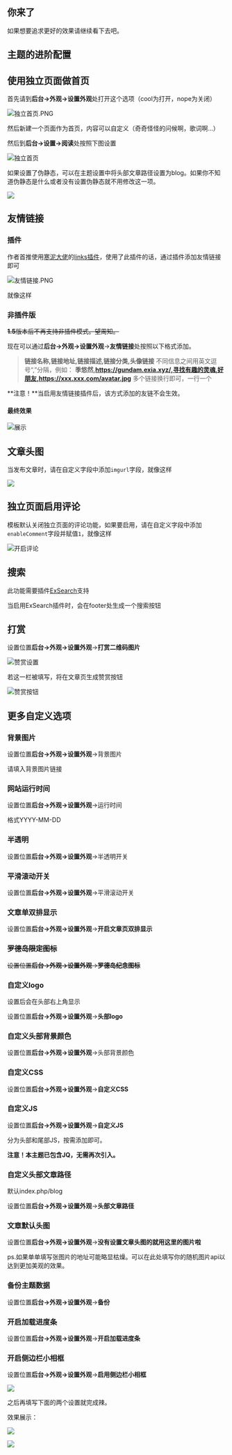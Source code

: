 ## 你来了

如果想要追求更好的效果请继续看下去吧。



## 主题的进阶配置



## 使用独立页面做首页

首先请到**后台->外观->设置外观**处打开这个选项（cool为打开，nope为关闭）

![独立首页.PNG](https://cdn.exia.xyz//img/G_Doc/20210101122018.png)

然后新建一个页面作为首页，内容可以自定义（奇奇怪怪的问候啊，歌词啊...）

然后到**后台->设置->阅读**处按照下图设置

![独立首页](https://cdn.exia.xyz/img/G_Doc/20210101122149.png)

如果设置了伪静态，可以在主题设置中将头部文章路径设置为blog。如果你不知道伪静态是什么或者没有设置伪静态就不用修改这一项。

![](https://cdn.exia.xyz//img/G_Doc/20210508195239.png)



## 友情链接

### 插件

作者首推使用[寒泥大佬](http://www.imhan.com/archives/typecho-links/)的[links插件](http://www.imhan.com/archives/typecho-links/)，使用了此插件的话，通过插件添加友情链接即可

![友情链接.PNG](https://cdn.exia.xyz//img/G_Doc/20210101123106.png)

就像这样



### 非插件版

~~**1.5**版本后不再支持非插件模式。望周知。~~

现在可以通过**后台->外观->设置外观**->**友情链接**处按照以下格式添加。

> **链接名称,链接地址,链接描述,链接分类,头像链接**
> 不同信息之间用英文逗号“,”分隔，例如：
> **季悠然,https://gundam.exia.xyz/,寻找有趣的灵魂,好朋友,https://xxx.xxx.com/avatar.jpg**
> 多个链接换行即可，一行一个

**注意！**当启用友情链接插件后，该方式添加的友链不会生效。

#### 最终效果

![展示](https://cdn.exia.xyz//img/G_Doc/20210101123145.png)

## 文章头图

当发布文章时，请在自定义字段中添加`imgurl`字段，就像这样

![](https://cdn.exia.xyz//img/G_Doc/20210101123457.png)







## 独立页面启用评论

模板默认关闭独立页面的评论功能，如果要启用，请在自定义字段中添加`enableComment`字段并赋值`1`，就像这样

![开启评论](https://cdn.exia.xyz/img/G_Doc/G_theme_enableComment.png)

## 搜索

此功能需要插件[ExSearch](https://github.com/AlanDecode/Typecho-Plugin-ExSearch)支持

当启用ExSearch插件时，会在footer处生成一个搜索按钮



## 打赏

设置位置**后台->外观->设置外观**->**打赏二维码图片**

![赞赏设置](https://cdn.exia.xyz/img/G_Doc/G_theme_feed_option.png)

若这一栏被填写，将在文章页生成赞赏按钮

![赞赏按钮](https://cdn.exia.xyz/img/G_Doc/G_theme_btn_feed.png)

## 更多自定义选项

### 背景图片

设置位置**后台->外观->设置外观**->背景图片

请填入背景图片链接



### 网站运行时间

设置位置**后台->外观->设置外观**->运行时间

格式YYYY-MM-DD



### 半透明

设置位置**后台->外观->设置外观**->半透明开关



### 平滑滚动开关

设置位置**后台->外观->设置外观**->平滑滚动开关



### 文章单双排显示

设置位置**后台->外观->设置外观**->**开启文章页双排显示**



### ~~罗德岛限定图标~~

~~设置位置**后台->外观->设置外观**->**罗德岛纪念图标**~~



### 自定义logo

设置后会在头部右上角显示

设置位置**后台->外观->设置外观**->**头部logo**



### 自定义头部背景颜色

设置位置**后台->外观->设置外观**->头部背景颜色



### 自定义CSS

设置位置**后台->外观->设置外观**->**自定义CSS**



### 自定义JS

设置位置**后台->外观->设置外观**->**自定义JS**

分为头部和尾部JS，按需添加即可。

**注意！本主题已包含JQ，无需再次引入。**



### 自定义头部文章路径

默认index.php/blog

设置位置**后台->外观->设置外观**->**头部文章路径**



### 文章默认头图

设置位置**后台->外观->设置外观**->**没有设置文章头图的就用这里的图片啦**

ps.如果单单填写张图片的地址可能略显枯燥。可以在此处填写你的随机图片api以达到更加美观的效果。



### 备份主题数据

设置位置**后台->外观->设置外观**->**备份**



### 开启加载进度条

设置位置**后台->外观->设置外观**->**开启加载进度条**



### 开启侧边栏小相框

设置位置**后台->外观->设置外观**->**启用侧边栏小相框**

![](https://cdn.exia.xyz//img/G_Doc/20210508232241.png)

之后再填写下面的两个设置就完成辣。

效果展示：

![](https://cdn.exia.xyz//img/G_Doc/20210508232435.png)

![](https://cdn.exia.xyz//img/G_Doc/20210508232414.png)



